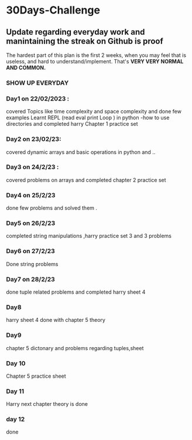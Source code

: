 # 30Days-Challenge
## Update regarding everyday work and manintaining the streak on Github is proof 
The hardest part of this plan is the first 2 weeks, when you may feel that is useless, and hard to understand/implement. That's **VERY VERY NORMAL AND COMMON.**
### SHOW UP EVERYDAY
### Day1 on 22/02/2023 : 
covered Topics like time complexity and space complexity and done few examples 
Learnt REPL (read eval print Loop ) in python 
-how to use directories and completed harry Chapter 1 practice set
### Day2 on 23/02/23:
covered dynamic arrays and basic operations in python and ..
### Day3 on 24/2/23 :
covered problems on arrays and completed chapter 2 practice set
### Day4 on 25/2/23
done few problems and solved them .
### Day5 on 26/2/23 
completed string manipulations ,harry practice set 3 and 3 problems
### Day6 on 27/2/23
Done string problems
### Day7 on 28/2/23
done tuple related problems and completed harry sheet 4
### Day8 
harry sheet 4 done with chapter 5 theory
### Day9 
chapter 5 dictonary and problems regarding tuples,sheet
### Day 10
Chapter 5 practice sheet 
### Day 11
Harry next chapter theory is done
### day 12 
done
